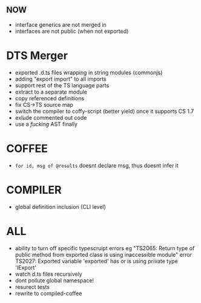 ## NOW
- interface generics are not merged in
- interfaces are not public (when not exported)

# DTS Merger
- exported .d.ts files wrapping in string modules (commonjs)
 - adding "export import" to all imports
- support rest of the TS language parts
- extract to a separate module
- copy referenced definitions
- fix CS->TS source map
- switch the compiler to coffy-script (better yield) once it supports CS 1.7
- exlude commented out code
- use a *fucking* AST finally

# COFFEE
- `for id, msg of @results` doesnt declare msg, thus doesnt infer it

# COMPILER
- global definition inclusion (CLI level)

# ALL
- ability to turn off specific typescruipt errors
  eg "TS2065: Return type of public method from exported class is using inaccessible module"
  error TS2027: Exported variable 'exported' has or is using private type 'IExport'
- watch d.ts files recursively
- dont pollute global namespace!
- resurect tests
- rewrite to compiled-coffee